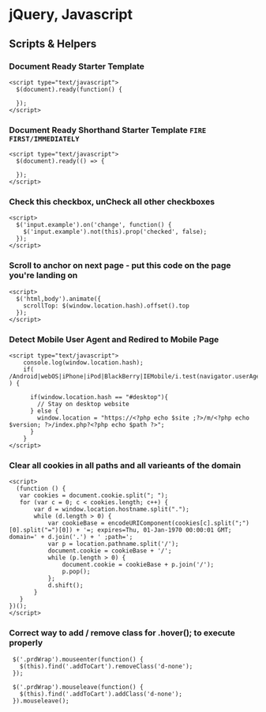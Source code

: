 # jQuery, Javascript 
##  Scripts & Helpers

### Document Ready Starter Template
```
<script type="text/javascript">
  $(document).ready(function() {
    
  });
</script>
```
### Document Ready Shorthand Starter Template `FIRE FIRST/IMMEDIATELY`
```
<script type="text/javascript">
  $(document).ready(() => {
    
  });
</script>
```
### Check this checkbox, unCheck all other checkboxes
```
<script>
  $('input.example').on('change', function() {
    $('input.example').not(this).prop('checked', false);  
  });
</script>
```
### Scroll to anchor on next page - put this code on the page you're landing on
```
<script>
  $('html,body').animate({
    scrollTop: $(window.location.hash).offset().top
  });
</script>
```
 ### Detect Mobile User Agent and Redired to Mobile Page
```
<script type="text/javascript">
    console.log(window.location.hash);
    if( /Android|webOS|iPhone|iPod|BlackBerry|IEMobile/i.test(navigator.userAgent) ) {

      if(window.location.hash == "#desktop"){
        // Stay on desktop website
      } else {
        window.location = "https://<?php echo $site ;?>/m/<?php echo $version; ?>/index.php?<?php echo $path ?>";
      } 
    }
</script>
```
 
 ### Clear all cookies in all paths and all varieants of the domain
 
 ```
 <script>
   (function () {
    var cookies = document.cookie.split("; ");
    for (var c = 0; c < cookies.length; c++) {
        var d = window.location.hostname.split(".");
        while (d.length > 0) {
            var cookieBase = encodeURIComponent(cookies[c].split(";")[0].split("=")[0]) + '=; expires=Thu, 01-Jan-1970 00:00:01 GMT; domain=' + d.join('.') + ' ;path=';
            var p = location.pathname.split('/');
            document.cookie = cookieBase + '/';
            while (p.length > 0) {
                document.cookie = cookieBase + p.join('/');
                p.pop();
            };
            d.shift();
        }
    }
})();
</script>

 ```
 ### Correct way to add / remove class for .hover(); to execute properly 
 
 ``` 
  $('.prdWrap').mouseenter(function() {
    $(this).find('.addToCart').removeClass('d-none');
  });

  $('.prdWrap').mouseleave(function() {
    $(this).find('.addToCart').addClass('d-none');
  }).mouseleave(); 
```
